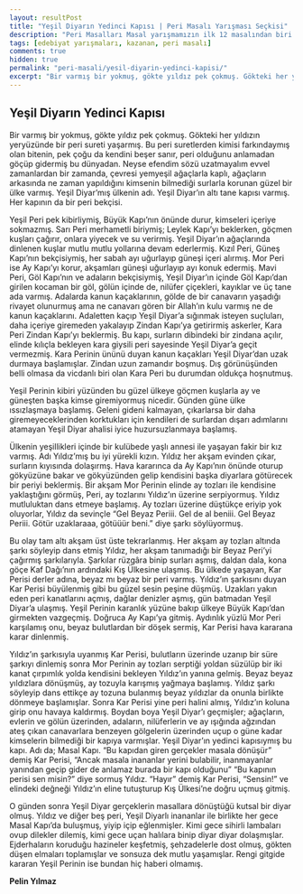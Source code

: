 ```yaml
---
layout: resultPost
title: "Yeşil Diyarın Yedinci Kapısı | Peri Masalı Yarışması Seçkisi"
description: "Peri Masalları Masal yarışmamızın ilk 12 masalından biri Pelin Yılmaz'ın kaleminden..."
tags: [edebiyat yarışmaları, kazanan, peri masalı]
comments: true
hidden: true
permalink: "peri-masali/yesil-diyarin-yedinci-kapisi/"
excerpt: "Bir varmış bir yokmuş, gökte yıldız pek çokmuş. Gökteki her yıldızın yeryüzünde bir peri sureti yaşarmış. Bu peri suretlerden kimisi farkındaymış olan bitenin, pek çoğu da kendini beşer sanır, peri olduğunu anlamadan göçüp gidermiş bu dünyadan. Neyse efendim sözü uzatmayalım evvel zamanlardan bir zamanda, çevresi yemyeşil ağaçlarla kaplı, ağaçların arkasında ne zaman yapıldığını kimsenin bilmediği surlarla korunan güzel bir ülke varmış. Yeşil Diyar’mış ülkenin adı. Yeşil Diyar’ın altı tane kapısı varmış. Her kapının da bir peri bekçisi."
---
```


## Yeşil Diyarın Yedinci Kapısı

Bir varmış bir yokmuş, gökte yıldız pek çokmuş. Gökteki her yıldızın yeryüzünde bir peri sureti yaşarmış. Bu peri suretlerden kimisi farkındaymış olan bitenin, pek çoğu da kendini beşer sanır, peri olduğunu anlamadan göçüp gidermiş bu dünyadan. Neyse efendim sözü uzatmayalım evvel zamanlardan bir zamanda, çevresi yemyeşil ağaçlarla kaplı, ağaçların arkasında ne zaman yapıldığını kimsenin bilmediği surlarla korunan güzel bir ülke varmış. Yeşil Diyar’mış ülkenin adı. Yeşil Diyar’ın altı tane kapısı varmış. Her kapının da bir peri bekçisi.  

Yeşil Peri pek kibirliymiş, Büyük Kapı’nın önünde durur, kimseleri içeriye sokmazmış. Sarı Peri merhametli biriymiş; Leylek Kapı’yı beklerken, göçmen kuşları çağırır, onlara yiyecek ve su verirmiş. Yeşil Diyar’ın ağaçlarında dinlenen kuşlar mutlu mutlu yollarına devam ederlermiş. Kızıl Peri, Güneş Kapı’nın bekçisiymiş, her sabah ayı uğurlayıp güneşi içeri alırmış. Mor Peri ise Ay Kapı’yı korur, akşamları güneşi uğurlayıp ayı konuk edermiş. Mavi Peri, Göl Kapı’nın ve adaların bekçisiymiş, Yeşil Diyar’ın içinde Göl Kapı’dan girilen kocaman bir göl, gölün içinde de, nilüfer çiçekleri, kayıklar ve üç tane ada varmış. Adalarda kanun kaçaklarının, gölde de bir canavarın yaşadığı rivayet olunurmuş ama ne canavarı gören bir Allah’ın kulu varmış ne de kanun kaçaklarını. Adaletten kaçıp Yeşil Diyar’a sığınmak isteyen suçluları, daha içeriye giremeden yakalayıp Zindan Kapı’ya getirirmiş askerler, Kara Peri Zindan Kapı’yı beklermiş. Bu kapı, surların dibindeki bir zindana açılır, elinde kılıçla bekleyen kara giysili peri sayesinde Yeşil Diyar’a geçit vermezmiş. Kara Perinin ününü duyan kanun kaçakları Yeşil Diyar’dan uzak durmaya başlamışlar. Zindan uzun zamandır boşmuş. Dış görünüşünden belli olmasa da vicdanlı biri olan Kara Peri bu durumdan oldukça hoşnutmuş.  

Yeşil Perinin kibiri yüzünden bu güzel ülkeye göçmen kuşlarla ay ve güneşten başka kimse giremiyormuş nicedir. Günden güne ülke ıssızlaşmaya başlamış. Geleni gideni kalmayan, çıkarlarsa bir daha giremeyeceklerinden korktukları için kendileri de surlardan dışarı adımlarını atamayan Yeşil Diyar ahalisi iyice huzursuzlanmaya başlamış.  

Ülkenin yeşillikleri içinde bir kulübede yaşlı annesi ile yaşayan fakir bir kız varmış. Adı Yıldız’mış bu iyi yürekli kızın. Yıldız her akşam evinden çıkar, surların kıyısında dolaşırmş. Hava kararınca da Ay Kapı’nın önünde oturup gökyüzüne bakar ve gökyüzünden gelip kendisini başka diyarlara götürecek bir periyi beklermiş. Bir akşam Mor Perinin elinde ay tozları ile kendisine yaklaştığını görmüş, Peri, ay tozlarını Yıldız’ın üzerine serpiyormuş. Yıldız mutluluktan dans etmeye başlamış. Ay tozları üzerine düştükçe eriyip yok oluyorlar, Yıldız da sevinçle “Gel Beyaz Periii. Gel de al beniii. Gel Beyaz Periii. Götür uzaklaraaa, götüüür beni.” diye şarkı söylüyormuş.  

Bu olay tam altı akşam üst üste tekrarlanmış. Her akşam ay tozları altında şarkı söyleyip dans etmiş Yıldız, her akşam tanımadığı bir Beyaz Peri’yi çağırmış şarkılarıyla. Şarkılar rüzgâra binip surları aşmış, daldan dala, kona göçe Kaf Dağı’nın ardındaki Kış Ülkesine ulaşmış. Bu ülkede yaşayan, Kar Perisi derler adına, beyaz mı beyaz bir peri varmış. Yıldız’ın şarkısını duyan Kar Perisi büyülenmiş gibi bu güzel sesin peşine düşmüş. Uzakları yakın eden peri kanatlarını açmış, dağlar denizler aşmış, gün batmadan Yeşil Diyar’a ulaşmış. Yeşil Perinin karanlık yüzüne bakıp ülkeye Büyük Kapı’dan girmekten vazgeçmiş. Doğruca Ay Kapı’ya gitmiş. Aydınlık yüzlü Mor Peri karşılamış onu, beyaz bulutlardan bir döşek sermiş, Kar Perisi hava kararana karar dinlenmiş.  

Yıldız’ın şarkısıyla uyanmış Kar Perisi, bulutların üzerinde uzanıp bir süre şarkıyı dinlemiş sonra Mor Perinin ay tozları serptiği yoldan süzülüp bir iki kanat çırpımlık yolda kendisini bekleyen Yıldız’ın yanına gelmiş. Beyaz beyaz yıldızlara dönüşmüş, ay tozuyla karışmış yağmaya başlamış. Yıldız şarkı söyleyip dans ettikçe ay tozuna bulanmış beyaz yıldızlar da onunla birlikte dönmeye başlamışlar. Sonra Kar Perisi yine peri halini almış, Yıldız’ın koluna girip onu havaya kaldırmış. Boydan boya Yeşil Diyar’ı geçmişler; ağaçların, evlerin ve gölün üzerinden, adaların, nilüferlerin ve ay ışığında ağzından ateş çıkan canavarlara benzeyen gölgelerin üzerinden uçup o güne kadar kimselerin bilmediği bir kapıya varmışlar.  Yeşil Diyar’ın yedinci kapısıymış bu kapı. Adı da; Masal Kapı. “Bu kapıdan giren gerçekler masala  dönüşür” demiş Kar Perisi, “Ancak masala inananlar yerini bulabilir, inanmayanlar yanından geçip gider de anlamaz burada bir kapı olduğunu” “Bu kapının perisi sen misin?” diye sormuş Yıldız. “Hayır” demiş Kar Perisi, “Sensin!” ve elindeki değneği Yıldız’ın eline tutuşturup Kış Ülkesi’ne doğru uçmuş gitmiş.  

O günden sonra Yeşil Diyar gerçeklerin masallara dönüştüğü kutsal bir diyar olmuş. Yıldız ve diğer beş peri, Yeşil Diyarlı inananlar ile birlikte her gece Masal Kapı’da buluşmuş, yiyip içip eğlenmişler. Kimi gece sihirli lambaları ovup dilekler dilemiş, kimi gece uçan halılara binip diyar diyar dolaşmışlar. Ejderhaların koruduğu hazineler keşfetmiş, şehzadelerle dost olmuş, gökten düşen elmaları toplamışlar ve sonsuza dek mutlu yaşamışlar. Rengi gitgide kararan Yeşil Perinin ise bundan hiç haberi olmamış.  

**Pelin Yılmaz**
